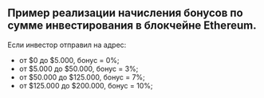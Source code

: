## Пример реализации  начисления бонусов по сумме инвестирования в блокчейне Ethereum. 

Если инвестор отправил на адрес:

* от $0 до $5.000, бонус = 0%;
* от $5.000 до $50.000, бонус = 3%;
* от $50.000 до $125.000, бонус = 7%;
* от $125.000 до $200.000, бонус = 10%;
